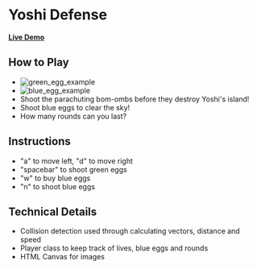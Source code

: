 # Yoshi Defense

**[Live Demo][live-demo]**

[live-demo]: http://yoshihiroluk.co/yoshi-defense

## How to Play
- ![green_egg_example]
- ![blue_egg_example]
- Shoot the parachuting bom-ombs before they destroy Yoshi's island!
- Shoot blue eggs to clear the sky!
- How many rounds can you last?

[blue_egg_example]: https://cloud.githubusercontent.com/assets/1275250/10917974/2dcf8ca4-8218-11e5-9bcc-d864081a0228.gif
[green_egg_example]: https://cloud.githubusercontent.com/assets/1275250/10917959/224fecca-8218-11e5-94f5-c4ddc8caee94.gif


## Instructions

- "a" to move left, "d" to move right
- "spacebar" to shoot green eggs
- "w" to buy blue eggs
- "n" to shoot blue eggs

## Technical Details

- Collision detection used through calculating vectors, distance and speed
- Player class to keep track of lives, blue eggs and rounds
- HTML Canvas for images
